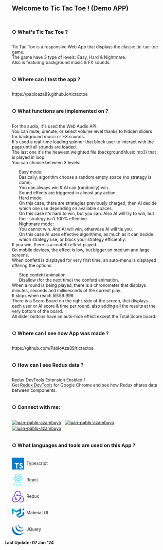 <div id="user-content-toc" align="left">
  <ul>
    <summary><h2 style="display: inline-block">Welcome to Tic Tac Toe ! (Demo APP)</h2></summary>
  </ul>
</div>
<div id="user-content-toc" align="left">
  <ul>
    <h3 style="display: inline-block">○ What's Tic Tac Toe ?</h3>
  </ul>
</div>
<ul>
  <summary>
    Tic Tac Toe is a responsive Web App that displays the classic tic-tac-toe game.<br />
    The game have 3 type of levels: Easy, Hard & Nightmare.<br />
    Also is featuring background music & FX sounds.
  </summary>
</ul>
<div id="user-content-toc" align="left">
  <ul>
    <h3 style="display: inline-block">○ Where can I test the app ?</h3>
  </ul>
</div>
<ul><summary>https://pabloaza89.github.io/tictactoe</summary></ul>
<div id="user-content-toc" align="left">
  <ul>
    <h3 style="display: inline-block">○ What functions are implemented on ?</h3>
  </ul>
</div>
<ul>
  <summary>
    For the audio, it's used the Web Audio API.
    <br />You can mute, unmute, or select volume level thanks
to hidden sliders for background music or FX sounds.
  </summary>
  <summary>
    It's used a real-time loading spinner that block user to interact with the page until all sounds are loaded.
    <br />The last one it's the heaviest weighted file (backgroundMusic.mp3) that is played in loop.
  </summary>
  <summary>
    You can choose between 3 levels:
      <ul>
        <summary>
          Easy mode:
          <br />Basically, algorithm choose a random empty space (no strategy is done).
          <br />You can always win & AI can (randomly) win.
          <br />Sound effects are triggered in almost any action.
        </summary>
        <summary>
          Hard mode:
          <br />On this case, there are strategies previously charged, then AI decide which one use depending on available spaces.
          <br />On this case it's hard to win, but you can. Also AI will try to win, but their strategy isn't 100% effective.
        </summary>
        <summary>
          Nightmare mode:
          <br />You cannot win. And AI will win, otherwise AI will tie you. 
          <br />On this case AI uses effective algorithms, as much as it can decide which strategy use, or block your strategy efficiently.
        </summary>
      </ul>
  </summary>
  <summary>
    If you win, there is a confetti effect played.
    <br />On mobile devices, the effect is low, but bigger on medium and large screens.
    <br />When confetti is displayed for very first time, an auto-menu is displayed offering the options:
    <ul>
        <summary>
          Stop confetti animation.
        </summary>
        <summary>
          Disallow (for the next time) the confetti animation.
        </summary>
      </ul>
  </summary>
  <summary>
    When a round is being played, there is a chronometer that displays minutes, seconds and milliseconds of the current play.
    <br />It stops when reach 59:59:999.
  </summary>
  <summary>
    There is a Score Board on the right-side of the screen, that displays each user or AI score & time per round, also adding all the results at the very bottom of the board.
  </summary>
  <summary>
    All slider buttons have an auto-hide effect except the Total Score board.
  </summary>
</ul>
<div id="user-content-toc" align="left">
  <ul>
    <h3 style="display: inline-block">○ Where can I see how App was made ?</h3>
  </ul>
</div>
<ul><summary>https://github.com/PabloAza89/tictactoe</summary></ul>
<div id="user-content-toc" align="left">
  <ul>
    <h3 style="display: inline-block">○ How can I see Redux data ?</h3>
  </ul>
</div>
<ul>
  <summary>
    Redux DevTools Extension Enabled !
    <br />Get 
    <a href="https://chromewebstore.google.com/detail/redux-devtools/lmhkpmbekcpmknklioeibfkpmmfibljd" target="blank">
      Redux DevTools
    </a>
    &#8203;&nbsp;&#8203;for Google Chrome and see how Redux shares data between components.
  </summary>
</ul>
<div id="user-content-toc" align="left">
  <ul>
    <h3 style="display: inline-block">○ Connect with me:</h3>
  </ul>
</div>
<ul>
  <summary>
    <a href="https://linkedin.com/in/juan-pablo-azambuyo" target="blank">
      <img align="center" src="https://raw.githubusercontent.com/rahuldkjain/github-profile-readme-generator/master/src/images/icons/Social/linked-in-alt.svg" alt="juan-pablo-azambuyo" height="30" width="40" />
    </a>
    &#8203;&nbsp;&nbsp;&nbsp;&#8203;
    <a href="mailto:juanpabloazambuyo@gmail.com" target="blank">
      <img align="center" src="https://upload.wikimedia.org/wikipedia/commons/7/7e/Gmail_icon_%282020%29.svg" alt="juan-pablo-azambuyo" height="30" width="40" />
    </a>
    &#8203;&nbsp;&#8203;
    <a href="https://wa.me/5491124688005?text=Hi,%20I'm%20interested%20in%20your%20web%20projects" target="blank">
      <img align="center" src="https://upload.wikimedia.org/wikipedia/commons/6/6b/WhatsApp.svg" alt="juan-pablo-azambuyo" height="42" width="56" />
    </a>
  </summary>
</ul>
<div id="user-content-toc" align="left">
  <ul>
    <h3 style="display: inline-block">○ What languages and tools are used on this App ?</h3>
  </ul>
</div>
<ul>
  <summary>
    <a href="https://typescriptlang.org/">
      <img align="center" src="https://raw.githubusercontent.com/devicons/devicon/master/icons/typescript/typescript-original.svg" alt="typescript" width="40" height="40"/>
    </a>
    &#8203;&nbsp;&nbsp;&#8203;Typescript
  </summary>
</ul>
<ul>
  <summary>
    <a href="https://reactjs.org/">
      <img align="center" src="https://raw.githubusercontent.com/devicons/devicon/master/icons/react/react-original-wordmark.svg" alt="react" width="40" height="40"/>
    </a>
    &#8203;&nbsp;&nbsp;&#8203;React
  </summary>
</ul>
<ul>
  <summary>
    <a href="https://redux.js.org">
      <img align="center" src="https://raw.githubusercontent.com/devicons/devicon/master/icons/redux/redux-original.svg" alt="redux" width="40" height="40"/>
    </a>
    &#8203;&nbsp;&nbsp;&#8203;Redux
  </summary>
</ul>
<ul>
  <summary>
    <a href="https://mui.com/">
      <img align="center" src="https://raw.githubusercontent.com/devicons/devicon/master/icons/materialui/materialui-original.svg" alt="redux" width="40" height="40"/>
    </a>
    &#8203;&nbsp;&nbsp;&#8203;Material UI
  </summary>
</ul>
<ul>
  <summary>
    <a href="https://jquery.com">
      <img align="center" src="https://raw.githubusercontent.com/devicons/devicon/master/icons/jquery/jquery-original.svg" alt="jquery" width="40" height="40"/>
    </a>
    &#8203;&nbsp;&nbsp;&#8203;JQuery
  </summary>
</ul>

<b>Last Update: 07 Jan '24</b>
